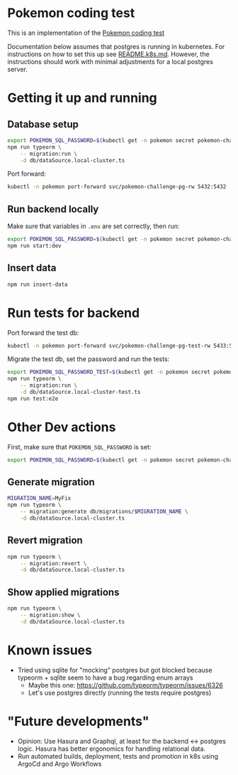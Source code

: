 # Pokemon coding test

This is an implementation of the [Pokemon coding test](../pokemon-coding-test.pdf)

Documentation below assumes that postgres is running in kubernetes.
For instructions on how to set this up see [README.k8s.md](../cluster-config/README.k8s.md).
However, the instructions should work with minimal adjustments for a local postgres server.

# Getting it up and running

## Database setup
```bash
export POKEMON_SQL_PASSWORD=$(kubectl get -n pokemon secret pokemon-challenge-pg-app -o json | jq -r '.data.password | @base64d')
npm run typeorm \
    -- migration:run \
    -d db/dataSource.local-cluster.ts
```
Port forward:
```bash
kubectl -n pokemon port-forward svc/pokemon-challenge-pg-rw 5432:5432
```

## Run backend locally

Make sure that variables in `.env` are set correctly, then run:
```bash
export POKEMON_SQL_PASSWORD=$(kubectl get -n pokemon secret pokemon-challenge-pg-app -o json | jq -r '.data.password | @base64d')
npm run start:dev
```

## Insert data

```bash
npm run insert-data
```

# Run tests for backend

Port forward the test db:
```bash
kubectl -n pokemon port-forward svc/pokemon-challenge-pg-test-rw 5433:5432
```

Migrate the test db, set the password and run the tests:
```bash
export POKEMON_SQL_PASSWORD_TEST=$(kubectl get -n pokemon secret pokemon-challenge-pg-test-app -o json | jq -r '.data.password | @base64d')
npm run typeorm \
    -- migration:run \
    -d db/dataSource.local-cluster-test.ts
npm run test:e2e
```

# Other Dev actions

First, make sure that `POKEMON_SQL_PASSWORD` is set:
```bash
export POKEMON_SQL_PASSWORD=$(kubectl get -n pokemon secret pokemon-challenge-pg-app -o json | jq -r '.data.password | @base64d')
```

## Generate migration

```bash
MIGRATION_NAME=MyFix
npm run typeorm \
    -- migration:generate db/migrations/$MIGRATION_NAME \
    -d db/dataSource.local-cluster.ts
```

## Revert migration
```bash
npm run typeorm \
    -- migration:revert \
    -d db/dataSource.local-cluster.ts
```

## Show applied migrations
```bash
npm run typeorm \
    -- migration:show \
    -d db/dataSource.local-cluster.ts
```

# Known issues

- Tried using sqlite for "mocking" postgres but got blocked because typeorm + sqlite seem to have a bug regarding enum arrays
    - Maybe this one: https://github.com/typeorm/typeorm/issues/6326
    - Let's use postgres directly (running the tests require postgres)


# "Future developments"

- Opinion: Use Hasura and Graphql, at least for the backend <-> postgres logic.
    Hasura has better ergonomics for handling relational data.
- Run automated builds, deployment, tests and promotion in k8s using ArgoCd and Argo Workflows
